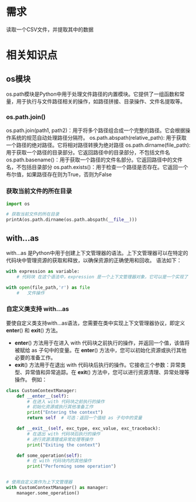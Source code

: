 # 需求
读取一个CSV文件，并提取其中的数据

# 相关知识点

## os模块

os.path模块是Python中用于处理文件路径的内置模块。它提供了一组函数和常量，用于执行与文件路径相关的操作，如路径拼接、目录操作、文件名提取等。

### os.path.join()
os.path.join(path1, path2)：用于将多个路径组合成一个完整的路径。它会根据操作系统的规范自动处理路径分隔符。
os.path.abspath(relative_path): 用于获取一个路径的绝对路径。它将相对路径转换为绝对路径
os.path.dirname(file_path): 用于获取一个路径的目录部分。它返回路径中的目录部分，不包括文件名
os.path.basename()：用于获取一个路径的文件名部分。它返回路径中的文件名，不包括目录部分
os.path.exists()：用于检查一个路径是否存在。它返回一个布尔值，如果路径存在则为True，否则为False

### 获取当前文件的所在目录

```PYTHON
import os

# 获取当前文件的所在目录
printA(os.path.dirname(os.path.abspath(__file__)))
```

## with...as
with...as 是Python中用于创建上下文管理器的语法。上下文管理器可以在特定的代码块中管理资源的获取和释放，以确保资源的正确使用和回收。
语法如下：
```PYTHON
with expression as variable:
    # 代码块 在这个语法中，expression 是一个上下文管理器对象，它可以是一个实现了 __enter__() 和 __exit__() 方法的对象。variable 是一个变量名，用于接收上下文管理器返回的值。
```


```PYTHON
with open(file_path,'r') as file
    #   文件操作
```

### 自定义类支持 with...as

要使自定义类支持with...as语法，您需要在类中实现上下文管理器协议，即定义 __enter__() 和 __exit__() 方法。

- __enter__() 方法用于在进入 with 代码块之前执行的操作，并返回一个值，该值将被赋给 as 子句中的变量。在 __enter__() 方法中，您可以初始化资源或执行其他必要的准备工作。
- __exit__() 方法用于在退出 with 代码块后执行的操作。它接收三个参数：异常类型、异常值和异常追踪。在 __exit__() 方法中，您可以进行资源清理、异常处理等操作。
例如：
```PYTHON
class CustomContextManager:
    def __enter__(self):
        # 在进入 with 代码块之前执行的操作
        # 初始化资源或执行其他准备工作
        print("Entering the context")
        return self  # 可选：返回一个值给 as 子句中的变量

    def __exit__(self, exc_type, exc_value, exc_traceback):
        # 在退出 with 代码块后执行的操作
        # 进行资源清理或异常处理等操作
        print("Exiting the context")

    def some_operation(self):
        # 在 with 代码块内的其他操作
        print("Performing some operation")


# 使用自定义类作为上下文管理器
with CustomContextManager() as manager:
    manager.some_operation()
```